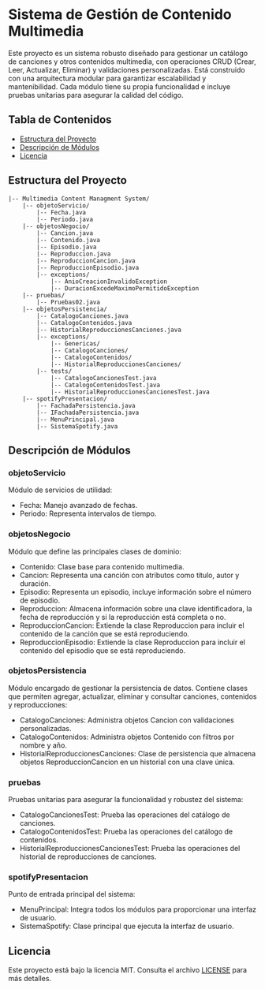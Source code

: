 # **Sistema de Gestión de Contenido Multimedia**

Este proyecto es un sistema robusto diseñado para gestionar un catálogo de canciones y otros contenidos multimedia, con operaciones CRUD (Crear, Leer, Actualizar, Eliminar) y validaciones personalizadas. Está construido con una arquitectura modular para garantizar escalabilidad y mantenibilidad. Cada módulo tiene su propia funcionalidad e incluye pruebas unitarias para asegurar la calidad del código.

## **Tabla de Contenidos**
- [Estructura del Proyecto](#estructura-del-proyecto)
- [Descripción de Módulos](#descripción-de-módulos)
- [Licencia](#licencia)

## **Estructura del Proyecto**

```
|-- Multimedia Content Managment System/
    |-- objetoServicio/
        |-- Fecha.java
        |-- Periodo.java
    |-- objetosNegocio/
        |-- Cancion.java
        |-- Contenido.java
        |-- Episodio.java
        |-- Reproduccion.java
        |-- ReproduccionCancion.java
        |-- ReproduccionEpisodio.java
        |-- exceptions/
            |-- AnioCreacionInvalidoException
            |-- DuracionExcedeMaximoPermitidoException
    |-- pruebas/
        |-- Pruebas02.java
    |-- objetosPersistencia/
        |-- CatalogoCanciones.java
        |-- CatalogoContenidos.java
        |-- HistorialReproduccionesCanciones.java
        |-- exceptions/
            |-- Genericas/
            |-- CatalogoCanciones/
            |-- CatalogoContenidos/
            |-- HistorialReproduccionesCanciones/    
        |-- tests/
            |-- CatalogoCancionesTest.java
            |-- CatalogoContenidosTest.java
            |-- HistorialReproduccionesCancionesTest.java
    |-- spotifyPresentacion/
        |-- FachadaPersistencia.java
        |-- IFachadaPersistencia.java
        |-- MenuPrincipal.java
        |-- SistemaSpotify.java
```

## **Descripción de Módulos**

### **objetoServicio**
Módulo de servicios de utilidad:
- Fecha: Manejo avanzado de fechas.
- Periodo: Representa intervalos de tiempo.

### **objetosNegocio**
Módulo que define las principales clases de dominio:
- Contenido: Clase base para contenido multimedia.
- Cancion: Representa una canción con atributos como título, autor y duración.
- Episodio: Representa un episodio, incluye información sobre el número de episodio.
- Reproduccion: Almacena información sobre una clave identificadora, la fecha de reproducción y si la reproducción está completa o no.
- ReproduccionCancion: Extiende la clase Reproduccion para incluir el contenido de la canción que se está reproduciendo.
- ReproduccionEpisodio: Extiende la clase Reproduccion para incluir el contenido del episodio que se está reproduciendo.

### **objetosPersistencia**
Módulo encargado de gestionar la persistencia de datos. Contiene clases que permiten agregar, actualizar, eliminar y consultar canciones, contenidos y reproducciones:
- CatalogoCanciones: Administra objetos Cancion con validaciones personalizadas.
- CatalogoContenidos: Administra objetos Contenido con filtros por nombre y año.
- HistorialReproduccionesCanciones: Clase de persistencia que almacena objetos ReproduccionCancion en un historial con una clave única.

### **pruebas**
Pruebas unitarias para asegurar la funcionalidad y robustez del sistema:
- CatalogoCancionesTest: Prueba las operaciones del catálogo de canciones.
- CatalogoContenidosTest: Prueba las operaciones del catálogo de contenidos.
- HistorialReproduccionesCancionesTest: Prueba las operaciones del historial de reproducciones de canciones.

### **spotifyPresentacion**
Punto de entrada principal del sistema:
- MenuPrincipal: Integra todos los módulos para proporcionar una interfaz de usuario.
- SistemaSpotify: Clase principal que ejecuta la interfaz de usuario.

## **Licencia**
Este proyecto está bajo la licencia MIT. Consulta el archivo [LICENSE](./LICENSE.md) para más detalles.